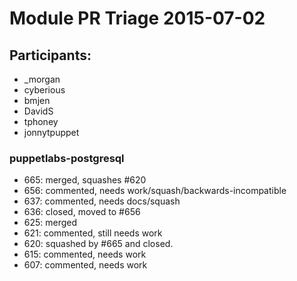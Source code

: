 # Module PR Triage 2015-07-02

## Participants:
* _morgan
* cyberious
* bmjen
* DavidS
* tphoney
* jonnytpuppet

### puppetlabs-postgresql
* 665: merged, squashes #620
* 656: commented, needs work/squash/backwards-incompatible
* 637: commented, needs docs/squash
* 636: closed, moved to #656
* 625: merged
* 621: commented, still needs work
* 620: squashed by #665 and closed.
* 615: commented, needs work
* 607: commented, needs work
